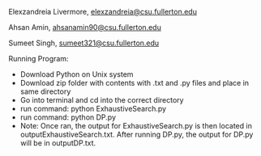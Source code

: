 Elexzandreia Livermore, elexzandreia@csu.fullerton.edu

Ahsan Amin, ahsanamin90@csu.fullerton.edu

Sumeet Singh, sumeet321@csu.fullerton.edu

Running Program:
- Download Python on Unix system
- Download zip folder with contents with .txt and .py files and place in same directory
- Go into terminal and cd into the correct directory
- run command: python ExhaustiveSearch.py
- run command: python DP.py
- Note: Once ran, the output for ExhaustiveSearch.py is then located in outputExhaustiveSearch.txt. After running DP.py, the output for DP.py will be in outputDP.txt. 